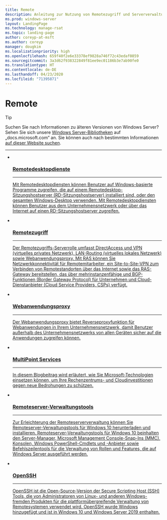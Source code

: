 ```yaml
---
title: Remote
description: Anleitung zur Nutzung von Remotezugriff und Serververwaltung
ms.prod: windows-server
layout: LandingPage
ms.technology: manage-rsat
ms.topic: landing-page
author: coreyp-at-msft
ms.author: coreyp
manager: dougkim
ms.localizationpriority: high
ms.openlocfilehash: 659f40f2e6e33378ef9828a746f72c43edaf0859
ms.sourcegitcommit: 3a3d62f938322849f81ee9ec01186b3e7ab90fe0
ms.translationtype: HT
ms.contentlocale: de-DE
ms.lasthandoff: 04/23/2020
ms.locfileid: "71395871"
---
```

# <a name="remote"></a>Remote

>[!TIP]
> Suchen Sie nach Informationen zu älteren Versionen von Windows Server? Sehen Sie sich unsere [Windows Server-Bibliotheken](/previous-versions/windows/) auf „docs.microsoft.com“ an. Sie können auch nach bestimmten Informationen [auf dieser Website suchen](https://docs.microsoft.com/search/index?search=Windows+Server&dataSource=previousVersions).


<hr />


<ul class="cardsI panelContent">
<li>
 <a href="remote-desktop-services/welcome-to-rds.md">
                            <div class="cardSize">
                                <div class="cardPadding">
                                    <div class="card">
                                        <div class="cardImageOuter">
                                            <div class="cardImage">
                                                <img src="../media/i-remote.svg" alt="" />
                                            </div>
                                        </div>
                                        <div class="cardText">
                                            <h3>Remotedesktopdienste</h3><hr />
                                            <p>Mit Remotedesktopdiensten können Benutzer auf Windows-basierte Programme zugreifen, die auf einem Remotedesktop-Sitzungshostserver (RD-Sitzungshostserver) installiert sind, oder den gesamten Windows-Desktop verwenden. Mit Remotedesktopdiensten können Benutzer aus dem Unternehmensnetzwerk oder über das Internet auf einen RD-Sitzungshostserver zugreifen.</p>
                                        </div>
                                    </div>
                                </div>
                            </div>
                          </a>
                        </li>
<li>
 <a href="remote-access/Remote-Access.md">
                            <div class="cardSize">
                                <div class="cardPadding">
                                    <div class="card">
                                        <div class="cardImageOuter">
                                            <div class="cardImage">
                                                <img src="../media/i-remote.svg" alt="" />
                                            </div>
                                        </div>
                                        <div class="cardText">
                                            <h3>Remotezugriff</h3><hr />
                                            <p>Der Remotezugriffs-Serverrolle umfasst DirectAccess und VPN (virtuelles privates Netzwerk), LAN-Routing (virtuelles lokales Netzwerk) sowie Webanwendungsproxy. Mit RAS können Sie Netzwerkkonnektivität für Remotemitarbeiter, ein Site-to-Site-VPN zum Verbinden von Remotestandorten über das Internet sowie das RAS-Gateway bereitstellen, das über mehrinstanzenfähige und BGP-Funktionen (Border Gateway Protocol) für Unternehmen und Cloud-Dienstanbieter (Cloud Service Providers, CSPs) verfügt.</p>
                                        </div>
                                    </div>
                                </div>
                            </div>
                          </a>
                        </li><li>
 <a href="remote-access/web-application-proxy/web-application-proxy-windows-server.md">
                            <div class="cardSize">
                                <div class="cardPadding">
                                    <div class="card">
                                        <div class="cardImageOuter">
                                            <div class="cardImage">
                                                <img src="../media/i-remote.svg" alt="" />
                                            </div>
                                        </div>
                                        <div class="cardText">
                                            <h3>Webanwendungsproxy</h3><hr />
                                            <p>Der Webanwendungsproxy bietet Reverseproxyfunktion für Webanwendungen in Ihrem Unternehmensnetzwerk, damit Benutzer außerhalb des Unternehmensnetzwerks von allen Geräten sicher auf die Anwendungen zugreifen können.</p>
                                        </div>
                                    </div>
                                </div>
                            </div>
                          </a>
                        </li><li>
 <a href="multipoint-services/multipoint-services.md">
                            <div class="cardSize">
                                <div class="cardPadding">
                                    <div class="card">
                                        <div class="cardImageOuter">
                                            <div class="cardImage">
                                                <img src="../media/i-remote.svg" alt="" />
                                            </div>
                                        </div>
                                        <div class="cardText">
                                            <h3>MultiPoint Services</h3><hr />
                                            <p>In diesem Blogbeitrag wird erläutert, wie Sie Microsoft-Technologien einsetzen können, um Ihre Rechenzentrums- und Cloudinvestitionen gegen neue Bedrohungen zu schützen.  </p>
                                        </div>
                                    </div>
                                </div>
                            </div>
                          </a>
                        </li><li>
 <a href="https://technet.microsoft.com/library/mt126174.aspx">
                            <div class="cardSize">
                                <div class="cardPadding">
                                    <div class="card">
                                        <div class="cardImageOuter">
                                            <div class="cardImage">
                                                <img src="../media/i-remote.svg" alt="" />
                                            </div>
                                        </div>
                                        <div class="cardText">
                                            <h3>Remoteserver-Verwaltungstools</h3><hr />
                                            <p>Zur Erleichterung der Remoteserververwaltung können Sie Remoteserver-Verwaltungstools für Windows 10 herunterladen und installieren. Remoteserver-Verwaltungstools für Windows 10 beinhalten den Server-Manager, Microsoft Management Console-Snap-Ins (MMC), Konsolen, Windows PowerShell-Cmdlets und -Anbieter sowie Befehlszeilentools für die Verwaltung von Rollen und Features, die auf Windows Server ausgeführt werden. </p>
                                        </div>
                                    </div>
                                </div>
                            </div>
                          </a>
                        </li><li>
 <a href="../administration/OpenSSH/OpenSSH_Overview.md">
                            <div class="cardSize">
                                <div class="cardPadding">
                                    <div class="card">
                                        <div class="cardImageOuter">
                                            <div class="cardImage">
                                                <img src="../media/i-remote.svg" alt="" />
                                            </div>
                                        </div>
                                        <div class="cardText">
                                            <h3>OpenSSH</h3><hr />
                                            <p>OpenSSH ist die Open-Source-Version der Secure Scripting Host (SSH) Tools, die von Administratoren von Linux- und anderen Windows-fremden Produkten für die plattformübergreifende Verwaltung von Remotesystemen verwendet wird. OpenSSH wurde Windows hinzugefügt und ist in Windows 10 und Windows Server 2019 enthalten.  </p>
                                        </div>
                                    </div>
                                </div>
                            </div>
                          </a>
                        </li>
</ul>
 
